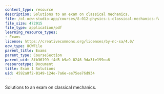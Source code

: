 ```yaml
---
content_type: resource
description: Solutions to an exam on classical mechanics.
file: /ol-ocw-studio-app/courses/8-012-physics-i-classical-mechanics-fall-2008/4592a0f28149124e7a6eee75ee76d934_exam1sol.pdf
file_size: 472915
file_type: application/pdf
learning_resource_types:
- Exams
license: https://creativecommons.org/licenses/by-nc-sa/4.0/
ocw_type: OCWFile
parent_title: Exams
parent_type: CourseSection
parent_uid: 8fb36199-f4d5-b9a9-0246-9da3fe199ea6
resourcetype: Document
title: Exam 1 Solutions
uid: 4592a0f2-8149-124e-7a6e-ee75ee76d934
---
```

Solutions to an exam on classical mechanics.